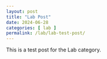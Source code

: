 ```yaml
---
layout: post
title: "Lab Post"
date: 2024-06-28
categories: [ lab ]
permalink: /lab/lab-test-post/
---
```


This is a test post for the Lab category.

